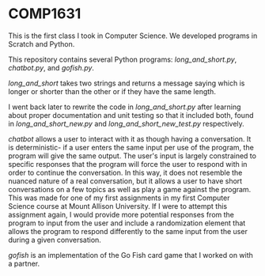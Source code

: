 # COMP1631
This is the first class I took in Computer Science. We developed programs in Scratch and Python.

This repository contains several Python programs: *long_and_short.py*, *chatbot.py*, and *gofish.py*.

*long_and_short* takes two strings and returns a message saying which is longer or shorter than the other or if they have the same length.

I went back later to rewrite the code in *long_and_short.py* after learning about proper documentation and unit testing so that it included both, found in *long_and_short_new.py* and *long_and_short_new_test.py* respectively.

*chatbot* allows a user to interact with it as though having a conversation. It is deterministic- if a user enters the same input per use of the program, the program will give the same output. The user's input is largely constrained to specific responses that the program will force the user to respond with in order to continue the conversation. In this way, it does not resemble the nuanced nature of a real conversation, but it allows a user to have short conversations on a few topics as well as play a game against the program. This was made for one of my first assignments in my first Computer Science course at Mount Allison University.
If I were to attempt this assignment again, I would provide more potential responses from the program to input from the user and include a randomization element that allows the program to respond differently to the same input from the user during a given conversation.

*gofish* is an implementation of the Go Fish card game that I worked on with a partner.



